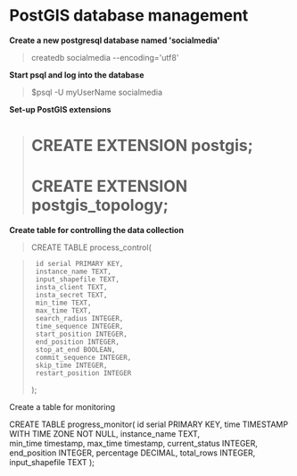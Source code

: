 # PostGIS database management

**Create a new postgresql database named 'socialmedia'**
>   createdb socialmedia --encoding='utf8'

**Start psql and log into the database**
>   $psql -U myUserName socialmedia

**Set-up PostGIS extensions**
>   # CREATE EXTENSION postgis;
>   # CREATE EXTENSION postgis_topology;

**Create table for controlling the data collection**
> CREATE TABLE process_control(

>      id serial PRIMARY KEY,
>      instance_name TEXT,
>      input_shapefile TEXT,
>      insta_client TEXT,
>      insta_secret TEXT,
>      min_time TEXT,
>      max_time TEXT,
>      search_radius INTEGER,
>      time_sequence INTEGER,
>      start_position INTEGER,
>      end_position INTEGER,
>      stop_at_end BOOLEAN,
>      commit_sequence INTEGER,
>      skip_time INTEGER,
>      restart_position INTEGER
>  );

Create a table for monitoring

CREATE TABLE progress_monitor(
   id serial PRIMARY KEY,
   time TIMESTAMP WITH TIME ZONE NOT NULL,
   instance_name TEXT,  
   min_time timestamp,
   max_time timestamp,
   current_status INTEGER,
   end_position INTEGER,
   percentage DECIMAL,
   total_rows INTEGER,
   input_shapefile TEXT
   );